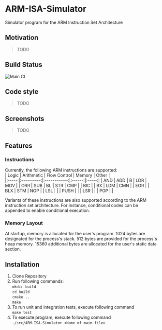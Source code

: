 # ARM-ISA-Simulator
Simulator program for the ARM Instruction Set Architecture

## Motivation
> TODO

## Build Status
![Main CI](https://github.com/KaravolisL/ARM-ISA-Simulator/workflows/Main%20CI/badge.svg)

## Code style
> TODO

## Screenshots
> TODO

## Features
### Instructions
Currently, the following ARM instructions are supported:  
| Logic | Arithmetic | Flow Control | Memory | Other |  
|:-----:|:----------:|:------------:|:------:|:-----:|
| AND   | ADD        | B            | LDR    | MOV   |
| ORR   | SUB        | BL           | STR    | CMP   |
| BIC   |            | BX           | LDM    | CMN   |
| EOR   |            | BLX          | STM    | NOP   |
| LSL   |            |              | PUSH   |       |
| LSR   |            |              | POP    |       |

Variants of these instructions are also supported according to the ARM instruction set architecture. For instance, conditional codes can be appended to enable conditional execution.

### Memory Layout
At startup, memory is allocated for the user's program. 1024 bytes are designated for the process's stack. 512 bytes are provided for the process's heap memory. 15360 additional bytes are allocated for the user's static data section.


## Installation
1. Clone Repository
2. Run following commands: \
   ```mkdir build``` \
   ```cd build``` \
   ```cmake ..``` \
   ```make```
3. To run unit and integration tests, execute following command \
   ```make test```
4. To execute program, execute following command \
   ```./src/ARM-ISA-Simulator <Name of main file>```
